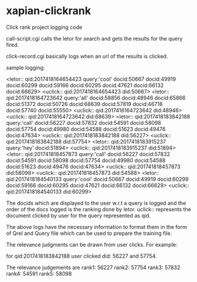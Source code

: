# xapian-clickrank
Click rank project logging code

call-script.cgi calls the letor for search and gets the results for the query fired.

click-record.cgi basically logs when an url of the results is clicked.

sample logging:

<letor:: qid:2017418164654423 query:'cool' docid:50667 docid:49919 docid:60299 docid:59166 docid:60295 docid:47621 docid:66132 docid:66629>
<uclick:: qid:2017418164654423 did:50667>
<letor:: qid:2017418164723642 query:'all' docid:58856 docid:48946 docid:65866 docid:51372 docid:50726 docid:68639 docid:57819 docid:46718 docid:57740 docid:55550>
<uclick:: qid:2017418164723642 did:48946>
<uclick:: qid:2017418164723642 did:68639>
<letor:: qid:2017418183842188 query:'call' docid:56227 docid:57832 docid:54591 docid:58098 docid:57754 docid:49980 docid:54588 docid:51623 docid:49476 docid:47634>
<uclick:: qid:2017418183842188 did:56227>
<uclick:: qid:2017418183842188 did:57754>
<letor:: qid:2017418183915237 query:'hey' docid:51894>
<uclick:: qid:2017418183915237 did:51894>
<letor:: qid:201741818457873 query:'call' docid:56227 docid:57832 docid:54591 docid:58098 docid:57754 docid:49980 docid:54588 docid:51623 docid:49476 docid:47634>
<uclick:: qid:201741818457873 did:58098>
<uclick:: qid:201741818457873 did:54588>
<letor:: qid:2017418184540133 query:'cool' docid:50667 docid:49919 docid:60299 docid:59166 docid:60295 docid:47621 docid:66132 docid:66629>
<uclick:: qid:2017418184540133 did:60299>

The docids which are displayed to the user w.r.t a query is logged and the order of the docs logged is the ranking done by letor.
uclick:: represents the document clicked by user for the query represented as qid.

The above logs have the necessary information to format them in the form of Qrel and Query file which can be used to prepare the training file.

The relevance judgments can be drawn from user clicks. For example:

 for qid:2017418183842188 user clicked did: 56227 and 57754. 
 
 The relevance judgements are rank1: 56227
                              rank2: 57754
                              rank3: 57832
                              rank4: 54591
                              rank5: 58098
